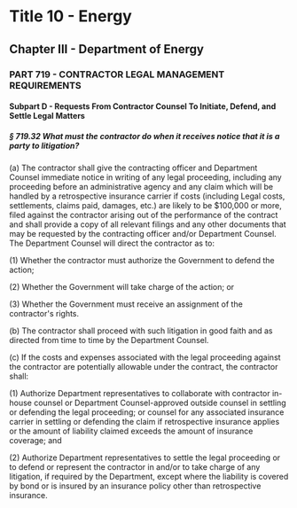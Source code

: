 
# Title 10 - Energy
## Chapter III - Department of Energy
### PART 719 - CONTRACTOR LEGAL MANAGEMENT REQUIREMENTS
#### Subpart D - Requests From Contractor Counsel To Initiate, Defend, and Settle Legal Matters
##### § 719.32 What must the contractor do when it receives notice that it is a party to litigation?

(a) The contractor shall give the contracting officer and Department Counsel immediate notice in writing of any legal proceeding, including any proceeding before an administrative agency and any claim which will be handled by a retrospective insurance carrier if costs (including Legal costs, settlements, claims paid, damages, etc.) are likely to be $100,000 or more, filed against the contractor arising out of the performance of the contract and shall provide a copy of all relevant filings and any other documents that may be requested by the contracting officer and/or Department Counsel. The Department Counsel will direct the contractor as to:

(1) Whether the contractor must authorize the Government to defend the action;

(2) Whether the Government will take charge of the action; or

(3) Whether the Government must receive an assignment of the contractor's rights.

(b) The contractor shall proceed with such litigation in good faith and as directed from time to time by the Department Counsel.

(c) If the costs and expenses associated with the legal proceeding against the contractor are potentially allowable under the contract, the contractor shall:

(1) Authorize Department representatives to collaborate with contractor in-house counsel or Department Counsel-approved outside counsel in settling or defending the legal proceeding; or counsel for any associated insurance carrier in settling or defending the claim if retrospective insurance applies or the amount of liability claimed exceeds the amount of insurance coverage; and

(2) Authorize Department representatives to settle the legal proceeding or to defend or represent the contractor in and/or to take charge of any litigation, if required by the Department, except where the liability is covered by bond or is insured by an insurance policy other than retrospective insurance.
